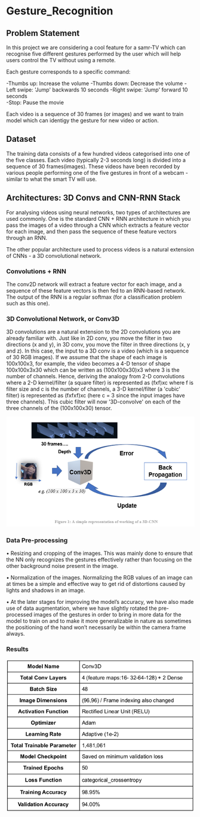 # Gesture_Recognition

## Problem Statement
In this project we are considering a cool feature for a samr-TV which can recognise five different gestures performed by the user which will help users control the TV without using a remote.

Each gesture corresponds to a specific command:

-Thumbs up:  Increase the volume
-Thumbs down: Decrease the volume
-Left swipe: 'Jump' backwards 10 seconds
-Right swipe: 'Jump' forward 10 seconds  
-Stop: Pause the movie

Each video is a sequence of 30 frames (or images) and we want to train model which can identigy the gesture for new video or action.

## Dataset
The training data consists of a few hundred videos categorised into one of the five classes. Each video (typically 2-3 seconds long) is divided into a sequence of 30 frames(images). These videos have been recorded by various people performing one of the five gestures in front of a webcam - similar to what the smart TV will use. 

## Architectures: 3D Convs and CNN-RNN Stack
For analysing videos using neural networks, two types of architectures are used commonly. One is the standard CNN + RNN architecture in which you pass the images of a video through a CNN which extracts a feature vector for each image, and then pass the sequence of these feature vectors through an RNN. 

The other popular architecture used to process videos is a natural extension of CNNs - a 3D convolutional network.

### Convolutions + RNN
The conv2D network will extract a feature vector for each image, and a sequence of these feature vectors is then fed to an RNN-based network. The output of the RNN is a regular softmax (for a classification problem such as this one).


### 3D Convolutional Network, or Conv3D
3D convolutions are a natural extension to the 2D convolutions you are already familiar with. Just like in 2D conv, you move the filter in two directions (x and y), in 3D conv, you move the filter in three directions (x, y and z). In this case, the input to a 3D conv is a video (which is a sequence of 30 RGB images). If we assume that the shape of each image is 100x100x3, for example, the video becomes a 4-D tensor of shape 100x100x3x30 which can be written as (100x100x30)x3 where 3 is the number of channels. Hence, deriving the analogy from 2-D convolutions where a 2-D kernel/filter (a square filter) is represented as (fxf)xc where f is filter size and c is the number of channels, a 3-D kernel/filter (a 'cubic' filter) is represented as (fxfxf)xc (here c = 3 since the input images have three channels). This cubic filter will now '3D-convolve' on each of the three channels of the (100x100x30) tensor.

![image](conv_3d.png)


### Data Pre-processing
• Resizing and cropping of the images. This was mainly done to ensure that the NN only recognizes the gestures effectively rather than focusing on the other background noise present in the image.

• Normalization of the images. Normalizing the RGB values of an image can at times be a simple and effective way to get rid of distortions caused by lights and shadows in an image.

• At the later stages for improving the model’s accuracy, we have also made use of data augmentation, where we have slightly rotated the pre-processed images of the gestures in order to bring in more data for the model to train on and to make it more generalizable in nature as sometimes the positioning of the hand won’t necessarily be within the camera frame always.

### Results
![image](gesture_rec_results.png)

